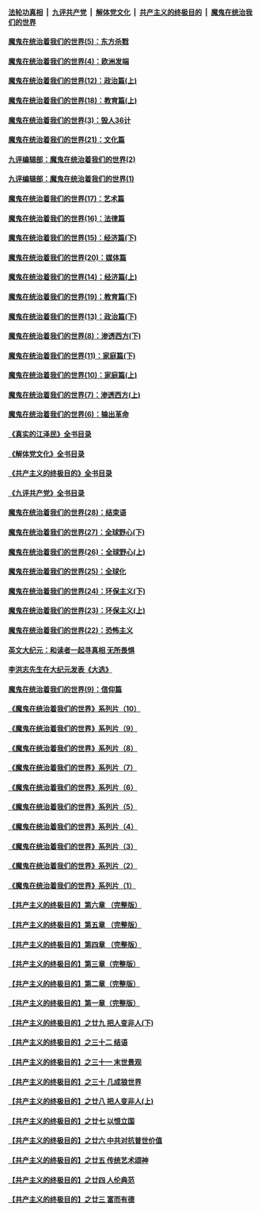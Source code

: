 ####  [法轮功真相](../../../../basic/blob/master/README.md?t=10080201) &nbsp;|&nbsp; [九评共产党](../../../../9ping.md/blob/master/README.md?t=10080201) &nbsp;|&nbsp; [解体党文化](../../../../jtdwh.md/blob/master/README.md?t=10080201)  &nbsp;|&nbsp; [共产主义的终极目的](../../../../gczydzjmd.md/blob/master/README.md?t=10080201) &nbsp;|&nbsp; [魔鬼在统治我们的世界](../../../../mgztzwmdsj.md/blob/master/README.md?t=10080201) 

#### [魔鬼在统治着我们的世界(5)：东方杀戮](../pages/nsc422/n10417707.md?t=10080201) 

#### [魔鬼在统治着我们的世界(4)：欧洲发端](../pages/nsc422/n10414890.md?t=10080201) 

#### [魔鬼在统治着我们的世界(12)：政治篇(上)](../pages/nsc422/n10444576.md?t=10080201) 

#### [魔鬼在统治着我们的世界(18)：教育篇(上)](../pages/nsc422/n10526970.md?t=10080201) 

#### [魔鬼在统治着我们的世界(3)：毁人36计](../pages/nsc422/n10411583.md?t=10080201) 

#### [魔鬼在统治着我们的世界(21)：文化篇](../pages/nsc422/n10597706.md?t=10080201) 

#### [九评编辑部：魔鬼在统治着我们的世界(2)](../pages/nsc422/n10410036.md?t=10080201) 

#### [九评编辑部：魔鬼在统治着我们的世界(1)](../pages/nsc422/n10406825.md?t=10080201) 

#### [魔鬼在统治着我们的世界(17)：艺术篇](../pages/nsc422/n10499093.md?t=10080201) 

#### [魔鬼在统治着我们的世界(16)：法律篇](../pages/nsc422/n10485969.md?t=10080201) 

#### [魔鬼在统治着我们的世界(15)：经济篇(下)](../pages/nsc422/n10469975.md?t=10080201) 

#### [魔鬼在统治着我们的世界(20)：媒体篇](../pages/nsc422/n10586579.md?t=10080201) 

#### [魔鬼在统治着我们的世界(14)：经济篇(上)](../pages/nsc422/n10457370.md?t=10080201) 

#### [魔鬼在统治着我们的世界(19)：教育篇(下)](../pages/nsc422/n10564808.md?t=10080201) 

#### [魔鬼在统治着我们的世界(13)：政治篇(下)](../pages/nsc422/n10448270.md?t=10080201) 

#### [魔鬼在统治着我们的世界(8)：渗透西方(下)](../pages/nsc422/n10429603.md?t=10080201) 

#### [魔鬼在统治着我们的世界(11)：家庭篇(下)](../pages/nsc422/n10440961.md?t=10080201) 

#### [魔鬼在统治着我们的世界(10)：家庭篇(上)](../pages/nsc422/n10435448.md?t=10080201) 

#### [魔鬼在统治着我们的世界(7)：渗透西方(上)](../pages/nsc422/n10426013.md?t=10080201) 

#### [魔鬼在统治着我们的世界(6)：输出革命](../pages/nsc422/n10421536.md?t=10080201) 

#### [《真实的江泽民》全书目录](../pages/nsc422/n13721399.md?t=10080201) 

#### [《解体党文化》全书目录](../pages/nsc422/n13721157.md?t=10080201) 

#### [《共产主义的终极目的》全书目录](../pages/nsc422/n13721048.md?t=10080201) 

#### [《九评共产党》全书目录](../pages/nsc422/n13708085.md?t=10080201) 

#### [魔鬼在统治着我们的世界(28)：结束语](../pages/nsc422/n10936246.md?t=10080201) 

#### [魔鬼在统治着我们的世界(27)：全球野心(下)](../pages/nsc422/n10928319.md?t=10080201) 

#### [魔鬼在统治着我们的世界(26)：全球野心(上)](../pages/nsc422/n10900318.md?t=10080201) 

#### [魔鬼在统治着我们的世界(25)：全球化](../pages/nsc422/n10788205.md?t=10080201) 

#### [魔鬼在统治着我们的世界(24)：环保主义(下)](../pages/nsc422/n10695307.md?t=10080201) 

#### [魔鬼在统治着我们的世界(23)：环保主义(上)](../pages/nsc422/n10688613.md?t=10080201) 

#### [魔鬼在统治着我们的世界(22)：恐怖主义](../pages/nsc422/n10614727.md?t=10080201) 

#### [英文大纪元：和读者一起寻真相 无所畏惧](../pages/nsc422/n12542027.md?t=10080201) 

#### [李洪志先生在大纪元发表《大选》](../pages/nsc422/n12534746.md?t=10080201) 

#### [魔鬼在统治着我们的世界(9)：信仰篇](../pages/nsc422/n10432159.md?t=10080201) 

#### [《魔鬼在统治着我们的世界》系列片（10）](../pages/nsc422/n12292670.md?t=10080201) 

#### [《魔鬼在统治着我们的世界》系列片（9）](../pages/nsc422/n12290859.md?t=10080201) 

#### [《魔鬼在统治着我们的世界》系列片（8）](../pages/nsc422/n12287445.md?t=10080201) 

#### [《魔鬼在统治着我们的世界》系列片（7）](../pages/nsc422/n12283425.md?t=10080201) 

#### [《魔鬼在统治着我们的世界》系列片（6）](../pages/nsc422/n12282314.md?t=10080201) 

#### [《魔鬼在统治着我们的世界》系列片（5）](../pages/nsc422/n12281419.md?t=10080201) 

#### [《魔鬼在统治着我们的世界》系列片（4）](../pages/nsc422/n12274024.md?t=10080201) 

#### [《魔鬼在统治着我们的世界》系列片（3）](../pages/nsc422/n12271322.md?t=10080201) 

#### [《魔鬼在统治着我们的世界》系列片（2）](../pages/nsc422/n12269049.md?t=10080201) 

#### [《魔鬼在统治着我们的世界》系列片（1）](../pages/nsc422/n12267575.md?t=10080201) 

#### [【共产主义的终极目的】第六章 （完整版）](../pages/nsc422/n11428913.md?t=10080201) 

#### [【共产主义的终极目的】第五章 （完整版）](../pages/nsc422/n11428912.md?t=10080201) 

#### [【共产主义的终极目的】第四章 （完整版）](../pages/nsc422/n11428907.md?t=10080201) 

#### [【共产主义的终极目的】第三章（完整版）](../pages/nsc422/n11428848.md?t=10080201) 

#### [【共产主义的终极目的】第二章（完整版）](../pages/nsc422/n11428831.md?t=10080201) 

#### [【共产主义的终极目的】第一章（完整版）](../pages/nsc422/n11417651.md?t=10080201) 

#### [【共产主义的终极目的】之廿九 把人变非人(下)](../pages/nsc422/n11344140.md?t=10080201) 

#### [【共产主义的终极目的】之三十二 结语](../pages/nsc422/n11360535.md?t=10080201) 

#### [【共产主义的终极目的】之三十一 末世景观](../pages/nsc422/n11351129.md?t=10080201) 

#### [【共产主义的终极目的】之三十 几成狼世界](../pages/nsc422/n11348280.md?t=10080201) 

#### [【共产主义的终极目的】之廿八 把人变非人(上)](../pages/nsc422/n11340492.md?t=10080201) 

#### [【共产主义的终极目的】之廿七 以恨立国](../pages/nsc422/n11336944.md?t=10080201) 

#### [【共产主义的终极目的】之廿六 中共对抗普世价值](../pages/nsc422/n11324785.md?t=10080201) 

#### [【共产主义的终极目的】之廿五 传统艺术颂神](../pages/nsc422/n11296396.md?t=10080201) 

#### [【共产主义的终极目的】之廿四 人伦典范](../pages/nsc422/n11296397.md?t=10080201) 

#### [【共产主义的终极目的】之廿三 富而有德](../pages/nsc422/n11283598.md?t=10080201) 


